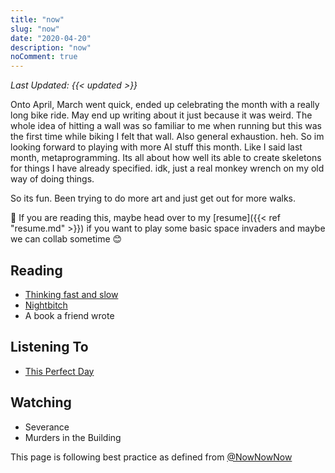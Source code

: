 ```yaml
---
title: "now"
slug: "now"
date: "2020-04-20"
description: "now"
noComment: true
---
```


_Last Updated: {{< updated >}}_

Onto April, March went quick, ended up celebrating the month with a really long bike ride. May end up writing about it just because it was weird. The whole idea of hitting a wall was so familiar to me when running but this was the first time while biking I felt that wall. Also general exhaustion. heh. So im looking forward to playing with more AI stuff this month. Like I said last month, metaprogramming. Its all about how well its able to create skeletons for things I have already specified. idk, just a real monkey wrench on my old way of doing things. 

So its fun. Been trying to do more art and just get out for more walks. 

👋 If you are reading this, maybe head over to my [resume]({{< ref "resume.md" >}}) if you want to play some basic space invaders and maybe we can collab sometime 😊

## Reading
- [Thinking fast and slow](https://www.wikiwand.com/en/articles/Thinking,_Fast_and_Slow)
- [Nightbitch](https://app.thestorygraph.com/books/7ffddb4f-af8f-467f-ac24-325524d39258)
- A book a friend wrote

## Listening To
- [This Perfect Day](https://app.thestorygraph.com/books/13b932fa-cc67-4911-8699-ac43530384ed)

## Watching
- Severance
- Murders in the Building

This page is following best practice as defined from
[@NowNowNow](https://twitter.com/NowNowNow)